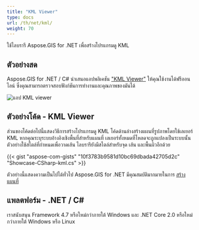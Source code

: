 ```yaml
---
title: "KML Viewer"
type: docs
url: /th/net/kml/
weight: 70
---
```


ใช้ไลบรารี Aspose.GIS for .NET เพื่อสร้างโปรแกรมดู KML

## **ตัวอย่างสด**

Aspose.GIS for .NET / C# นำเสนอแอปพลิเคชัน ["KML Viewer"](https://products.aspose.app/gis/viewer/kml) ให้คุณใช้งานได้ฟรีออนไลน์ ซึ่งคุณสามารถตรวจสอบฟังก์ชันการทำงานและคุณภาพของมันได้

![แอป KML viewer](viewer.png)

## **ตัวอย่างโค้ด - KML Viewer**

ส่วนของโค้ดต่อไปนี้แสดงวิธีการสร้างโปรแกรมดู KML โค้ดด้านล่างสร้างแผนที่รูปภาพโดยใช้เลเยอร์ KML หากคุณระบุระบบอ้างอิงเชิงพื้นที่สำหรับแผนที่ เลเยอร์ทั้งหมดที่โหลดจะถูกแปลงเป็นระบบนั้น 
ตัวอย่างใช้สไตล์ที่กำหนดเพื่อวาดเส้น ไลบรารียังมีสไตล์สำหรับจุด เส้น และพื้นผิวอีกด้วย

{{< gist "aspose-com-gists" "10f3783b9581d10bc69dbada42705d2c" "Showcase-CSharp-kml.cs" >}}

ตัวอย่างนี้แสดงความเป็นไปได้ทั่วไป Aspose.GIS for .NET มีคุณสมบัติมากมายในการ [สร้างแผนที่](https://docs.aspose.com/gis/net/map-rendering/)

## **แพลตฟอร์ม - .NET / C#**

เราสนับสนุน Framework 4.7 หรือใหม่กว่าภายใต้ Windows และ .NET Core 2.0 หรือใหม่กว่าภายใต้ Windows หรือ Linux
